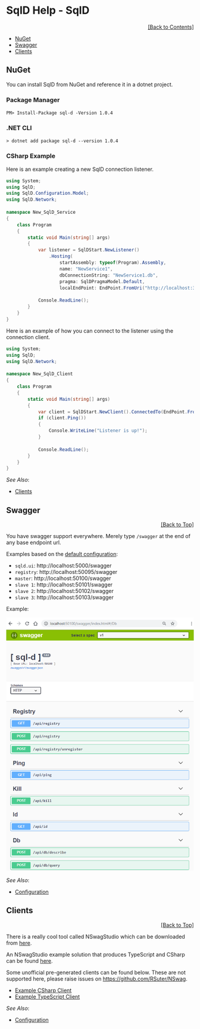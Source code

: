 ﻿# SqlD Help - SqlD

<div align="right">
	<a href="https://github.com/RealOrko/sql-d/blob/master/docs/_.md#sqld-help---contents">[Back to Contents]</a>
</div>

  * [NuGet](#nuget)
  * [Swagger](#swagger)
  * [Clients](#clients)

## NuGet

You can install SqlD from NuGet and reference it in a dotnet project. 

### Package Manager
```
PM> Install-Package sql-d -Version 1.0.4
```

### .NET CLI
```
> dotnet add package sql-d --version 1.0.4
```

### CSharp Example

Here is an example creating a new SqlD connection listener.

```csharp
using System;
using SqlD;
using SqlD.Configuration.Model;
using SqlD.Network;

namespace New_SqlD_Service
{
    class Program
    {
        static void Main(string[] args)
        {
            var listener = SqlDStart.NewListener()
                .Hosting(
                    startAssembly: typeof(Program).Assembly, 
                    name: "NewService1", 
                    dbConnectionString: "NewService1.db", 
                    pragma: SqlDPragmaModel.Default, 
                    localEndPoint: EndPoint.FromUri("http://localhost:3020"));

            Console.ReadLine();
        }
    }
}
```

Here is an example of how you can connect to the listener using the connection client.

```csharp
using System;
using SqlD;
using SqlD.Network;

namespace New_SqlD_Client
{
    class Program
    {
        static void Main(string[] args)
        {
            var client = SqlDStart.NewClient().ConnectedTo(EndPoint.FromUri("http://localhost:3020"));
            if (client.Ping())
            {
                Console.WriteLine("Listener is up!");
            }

            Console.ReadLine();
        }
    }
}
```

 *See Also*:

  - [Clients](#clients)

## Swagger

<div align="right">
	<a href="#sqld-help---sqld">[Back to Top]</a>
</div>

You have swagger support everywhere. Merely type `/swagger` at the end of any base endpoint url. 

Examples based on the [default configuration](https://github.com/RealOrko/sql-d/blob/master/docs/configuration.md#defaults):

 - `sqld.ui`: http://localhost:5000/swagger
 - `registry`: http://localhost:50095/swagger
 - `master`: http://localhost:50100/swagger 
 - `slave 1`: http://localhost:50101/swagger
 - `slave 2`: http://localhost:50102/swagger
 - `slave 3`: http://localhost:50103/swagger

Example:

![Swagger - UI](https://github.com/RealOrko/sql-d/blob/master/docs/images/sqld/swagger.png)

 *See Also*:

  - [Configuration](https://github.com/RealOrko/sql-d/blob/master/docs/configuration.md)

## Clients

<div align="right">
	<a href="#sqld-help---sqld">[Back to Top]</a>
</div>

There is a really cool tool called NSwagStudio which can be downloaded from [here](https://github.com/RSuter/NSwag/wiki/NSwagStudio).

An NSwagStudio example solution that produces TypeScript and CSharp can be found [here](https://github.com/RealOrko/sql-d/blob/master/src/clients/sql-d.clients.nswag).

Some unofficial pre-generated clients can be found below. These are not supported here, please raise issues on https://github.com/RSuter/NSwag.

 - [Example CSharp Client](https://github.com/RealOrko/sql-d/blob/master/src/clients/csharp/Client.cs)
 - [Example TypeScript Client](https://github.com/RealOrko/sql-d/blob/master/src/clients/typescript/Client.ts)

 *See Also*:

  - [Configuration](https://github.com/RealOrko/sql-d/blob/master/docs/configuration.md)
